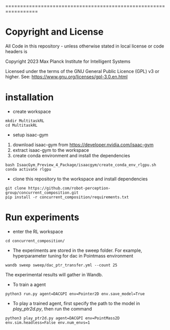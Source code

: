 =================================================================

# Copyright and License

All Code in this repository - unless otherwise stated in local license or code headers is

Copyright 2023 Max Planck Institute for Intelligent Systems

Licensed under the terms of the GNU General Public Licence (GPL) v3 or higher.
See: https://www.gnu.org/licenses/gpl-3.0.en.html



# installation
- create workspace
```console
mkdir MultitaskRL
cd MultitaskRL
```

- setup isaac-gym 
1. download isaac-gym from https://developer.nvidia.com/isaac-gym
2. extract isaac-gym to the workspace 
3. create conda environment and install the dependencies 
```console
bash IsaacGym_Preview_4_Package/isaacgym/create_conda_env_rlgpu.sh 
conda activate rlgpu
```

- clone this repository to the workspace and install dependencies
```console
git clone https://github.com/robot-perception-group/concurrent_composition.git
pip install -r concurrent_composition/requirements.txt
```

# Run experiments
- enter the RL workspace
```console
cd concurrent_composition/
```

- The experiments are stored in the sweep folder. For example, hyperparameter tuning for dac in Pointmass environment
```console
wandb sweep sweep/dac_ptr_transfer.yml --count 25
```
The experimental results will gather in Wandb. 

- To train a agent
```console
python3 run.py agent=DACGPI env=Pointer2D env.save_model=True
```

- To play a trained agent, first specify the path to the model in *play_ptr2d.py*, then run the command
```console
python3 play_ptr2d.py agent=DACGPI env=PointMass2D env.sim.headless=False env.num_envs=1
```




